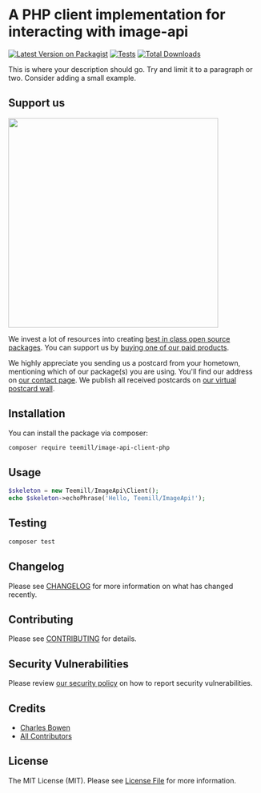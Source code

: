 # A PHP client implementation for interacting with image-api

[![Latest Version on Packagist](https://img.shields.io/packagist/v/teemill/image-api-client-php.svg?style=flat-square)](https://packagist.org/packages/teemill/image-api-client-php)
[![Tests](https://github.com/teemill/image-api-client-php/actions/workflows/run-tests.yml/badge.svg?branch=main)](https://github.com/teemill/image-api-client-php/actions/workflows/run-tests.yml)
[![Total Downloads](https://img.shields.io/packagist/dt/teemill/image-api-client-php.svg?style=flat-square)](https://packagist.org/packages/teemill/image-api-client-php)

This is where your description should go. Try and limit it to a paragraph or two. Consider adding a small example.

## Support us

[<img src="https://github-ads.s3.eu-central-1.amazonaws.com/image-api-client-php.jpg?t=1" width="419px" />](https://spatie.be/github-ad-click/image-api-client-php)

We invest a lot of resources into creating [best in class open source packages](https://spatie.be/open-source). You can support us by [buying one of our paid products](https://spatie.be/open-source/support-us).

We highly appreciate you sending us a postcard from your hometown, mentioning which of our package(s) you are using. You'll find our address on [our contact page](https://spatie.be/about-us). We publish all received postcards on [our virtual postcard wall](https://spatie.be/open-source/postcards).

## Installation

You can install the package via composer:

```bash
composer require teemill/image-api-client-php
```

## Usage

```php
$skeleton = new Teemill/ImageApi\Client();
echo $skeleton->echoPhrase('Hello, Teemill/ImageApi!');
```

## Testing

```bash
composer test
```

## Changelog

Please see [CHANGELOG](CHANGELOG.md) for more information on what has changed recently.

## Contributing

Please see [CONTRIBUTING](.github/CONTRIBUTING.md) for details.

## Security Vulnerabilities

Please review [our security policy](../../security/policy) on how to report security vulnerabilities.

## Credits

- [Charles Bowen](https://github.com/cbowofrivia)
- [All Contributors](../../contributors)

## License

The MIT License (MIT). Please see [License File](LICENSE.md) for more information.
